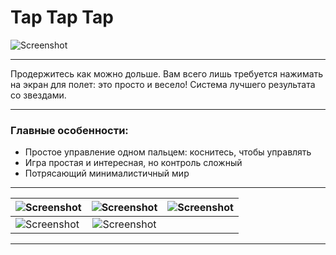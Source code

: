 # Tap Tap Tap
![Screenshot](https://github.com/VitaliBov/Tap-Tap-Tap/blob/master/android/res/mipmap-xxxhdpi/ic_launcher.png)
***

Продержитесь как можно дольше.
Вам всего лишь требуется нажимать на экран для полет: это просто и весело!
Система лучшего результата со звездами.

***
### Главные особенности:
- Простое управление одном пальцем: коснитесь, чтобы управлять
- Игра простая и интересная, но контроль сложный
- Потрясающий минималистичный мир

***

|![Screenshot](https://github.com/VitaliBov/Screenshots-for-README/blob/master/S70204-14574460.jpg)|![Screenshot](https://github.com/VitaliBov/Screenshots-for-README/blob/master/S70204-14574997.jpg)|![Screenshot](https://github.com/VitaliBov/Screenshots-for-README/blob/master/S70204-14575510.jpg)|
| ------------- |:------------------:| -----:|
|![Screenshot](https://github.com/VitaliBov/Screenshots-for-README/blob/master/S70204-14591000.jpg)|![Screenshot](https://github.com/VitaliBov/Screenshots-for-README/blob/master/S70204-14580435.jpg)| |

***

